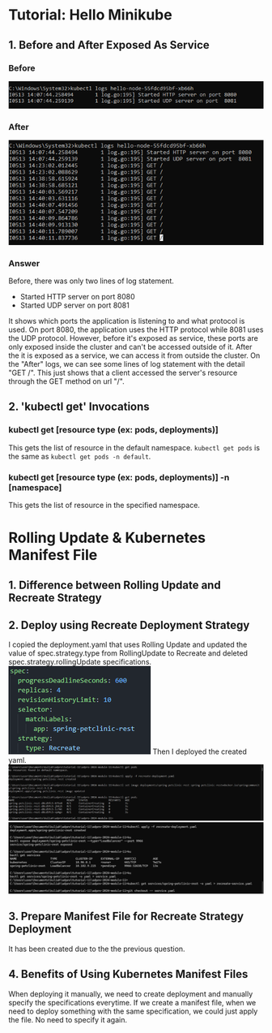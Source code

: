 # Tutorial: Hello Minikube
## 1. Before and After Exposed As Service
### Before
![log before service](image.png)
### After
![log after service](image-1.png)
### Answer
Before, there was only two lines of log statement.
- Started HTTP server on port 8080
- Started UDP server on port 8081

It shows which ports the application is listening to and what protocol is used. On port 8080, the application uses the HTTP protocol while 8081 uses the UDP protocol. However, before it's exposed as service, these ports are only exposed inside the cluster and can't be accessed outside of it. After the it is exposed as a service, we can access it from outside the cluster. On the "After" logs, we can see some lines of log statement with the detail "GET /". This just shows that a client accessed the server's resource through the GET method on url "/".

## 2. 'kubectl get' Invocations
### kubectl get \[resource type (ex: pods, deployments)\]
This gets the list of resource in the default namespace. `kubectl get pods` is the same as `kubectl get pods -n default`.
### kubectl get \[resource type (ex: pods, deployments)\] -n \[namespace\]
This gets the list of resource in the specified namespace.

# Rolling Update & Kubernetes Manifest File
## 1. Difference between Rolling Update and Recreate Strategy
## 2. Deploy using Recreate Deployment Strategy
I copied the deployment.yaml that uses Rolling Update and updated the value of spec.strategy.type from RollingUpdate to Recreate and deleted spec.strategy.rollingUpdate specifications.
![recreate yaml](image-3.png)
Then I deployed the created yaml.
![recreate](image-4.png)
![service recreate](image-7.png)

## 3. Prepare Manifest File for Recreate Strategy Deployment
It has been created due to the the previous question.

## 4. Benefits of Using Kubernetes Manifest Files
When deploying it manually, we need to create deployment and manually specify the specifications everytime. If we create a manifest file, when we need to deploy something with the same specification, we could just apply the file. No need to specify it again.

